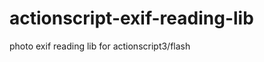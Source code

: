 actionscript-exif-reading-lib
=============================

photo exif reading lib for actionscript3/flash